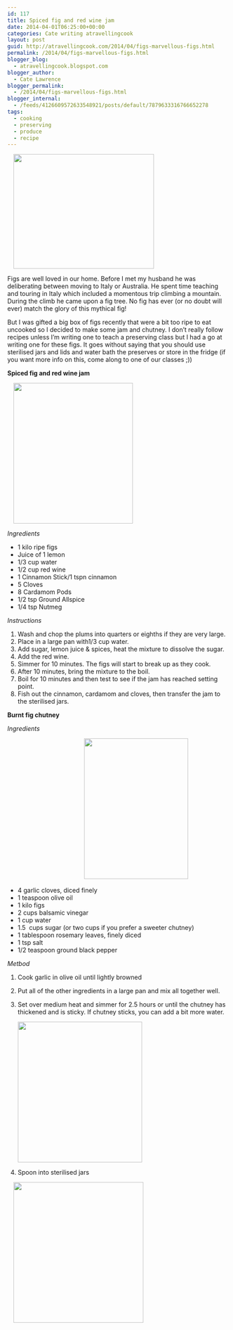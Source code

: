 ```yaml
---
id: 117
title: Spiced fig and red wine jam
date: 2014-04-01T06:25:00+00:00
categories: Cate writing atravellingcook
layout: post
guid: http://atravellingcook.com/2014/04/figs-marvellous-figs.html
permalink: /2014/04/figs-marvellous-figs.html
blogger_blog:
  - atravellingcook.blogspot.com
blogger_author:
  - Cate Lawrence
blogger_permalink:
  - /2014/04/figs-marvellous-figs.html
blogger_internal:
  - /feeds/4126609572633548921/posts/default/7879633316766652278
tags:
  - cooking
  - preserving
  - produce
  - recipe
---
```

<a style="margin-left: 1em; margin-right: 1em; text-align: center;" href="http://4.bp.blogspot.com/-80KxwITL7KY/UzpIvy1_FUI/AAAAAAAAIhE/jXM485XXNkI/s1600/figs.jpeg"><img src="http://4.bp.blogspot.com/-80KxwITL7KY/UzpIvy1_FUI/AAAAAAAAIhE/jXM485XXNkI/s1600/figs.jpeg" alt="" width="320" height="261" border="0" /></a>

Figs are well loved in our home. Before I met my husband he was deliberating between moving to Italy or Australia. He spent time teaching and touring in Italy which included a momentous trip climbing a mountain. During the climb he came upon a fig tree. No fig has ever (or no doubt will ever) match the glory of this mythical fig!

But I was gifted a big box of figs recently that were a bit too ripe to eat uncooked so I decided to make some jam and chutney. I don&#8217;t really follow recipes unless I&#8217;m writing one to teach a preserving class but I had a go at writing one for these figs. It goes without saying that you should use sterilised jars and lids and water bath the preserves or store in the fridge (if you want more info on this, come along to one of our classes ;)) 

**Spiced fig and red wine jam**

<a style="margin-left: 1em; margin-right: 1em; text-align: center;" href="http://4.bp.blogspot.com/-gEJtHAZBStQ/UzpNW1DyjdI/AAAAAAAAIhY/SfJHaVJgTDk/s1600/13532133044_19d6ce588b_z.jpg"><img src="http://4.bp.blogspot.com/-gEJtHAZBStQ/UzpNW1DyjdI/AAAAAAAAIhY/SfJHaVJgTDk/s1600/13532133044_19d6ce588b_z.jpg" alt="" width="272" height="320" border="0" /></a>

_Ingredients_

  * 1 kilo ripe figs
  * Juice of 1 lemon
  * 1/3 cup water
  * 1/2 cup red wine
  * 1 Cinnamon Stick/1 tspn cinnamon
  * 5 Cloves
  * 8 Cardamom Pods
  * 1/2 tsp Ground Allspice
  * 1/4 tsp Nutmeg


  <i>Instructions</i>





  1. Wash and chop the plums into quarters or eighths if they are very large.
  2. Place in a large pan with1/3 cup water.
  3. Add sugar, lemon juice & spices, heat the mixture to dissolve the sugar.
  4. Add the red wine.
  5. Simmer for 10 minutes. The figs will start to break up as they cook.
  6. After 10 minutes, bring the mixture to the boil.
  7. Boil for 10 minutes and then test to see if the jam has reached setting point.
  8. Fish out the cinnamon, cardamom and cloves, then transfer the jam to the sterilised jars.

**Burnt fig chutney**


  <i>Ingredients</i>



                                           <a style="margin-left: 1em; margin-right: 1em; text-align: center;" href="http://3.bp.blogspot.com/-K7oQzL4jPsE/UzpNY8_qDbI/AAAAAAAAIho/UfYUlHhE99o/s1600/13532138064_a7c5b40cf4_z.jpg"><img src="http://3.bp.blogspot.com/-K7oQzL4jPsE/UzpNY8_qDbI/AAAAAAAAIho/UfYUlHhE99o/s1600/13532138064_a7c5b40cf4_z.jpg" alt="" width="237" height="320" border="0" /></a>





  * 4 garlic cloves, diced finely
  * 1 teaspoon olive oil
  * 1 kilo figs
  * 2 cups balsamic vinegar
  * 1 cup water
  * 1.5  cups sugar (or two cups if you prefer a sweeter chutney)
  * 1 tablespoon rosemary leaves, finely diced
  * 1 tsp salt
  * 1/2 teaspoon ground black pepper


  <i>Metbod</i>





  1. Cook garlic in olive oil until lightly browned
  2. Put all of the other ingredients in a large pan and mix all together well.
  3. Set over medium heat and simmer for 2.5 hours or until the chutney has thickened and is sticky. If chutney sticks, you can add a bit more water. 
    
    
    
      <a  href="http://3.bp.blogspot.com/-HvhHsZAURQo/UzpNW1GLFFI/AAAAAAAAIhc/PDPN7aHCRS4/s1600/13532124844_39550e08f8_z.jpg"><img src="http://3.bp.blogspot.com/-HvhHsZAURQo/UzpNW1GLFFI/AAAAAAAAIhc/PDPN7aHCRS4/s1600/13532124844_39550e08f8_z.jpg" alt="" width="283" height="320" border="0" /></a>
    

  4. Spoon into sterilised jars

<a style="margin-left: 1em; margin-right: 1em; text-align: center;" href="http://2.bp.blogspot.com/-s3QZ6_aPssM/UzpNWHRfP8I/AAAAAAAAIhQ/TBgohhsUWP4/s1600/13531882433_325183172a_z.jpg"><img src="http://2.bp.blogspot.com/-s3QZ6_aPssM/UzpNWHRfP8I/AAAAAAAAIhQ/TBgohhsUWP4/s1600/13531882433_325183172a_z.jpg" alt="" width="296" height="320" border="0" /></a>
